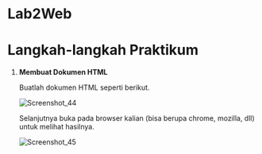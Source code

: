 # Lab2Web
<h1> Langkah-langkah Praktikum </h1>

<p>
<ol>
  <li><b>Membuat Dokumen HTML</b>
    <p>Buatlah dokumen HTML seperti berikut.

![Screenshot_44](https://user-images.githubusercontent.com/24362384/114257379-e8607f80-99e9-11eb-8774-0a320a31490f.png)

Selanjutnya buka pada browser kalian (bisa berupa chrome, mozilla, dll) untuk melihat hasilnya.

![Screenshot_45](https://user-images.githubusercontent.com/24362384/114257432-3c6b6400-99ea-11eb-936b-61eacec527f8.png)
